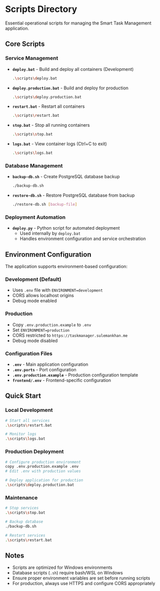 # Scripts Directory

Essential operational scripts for managing the Smart Task Management application.

## Core Scripts

### Service Management

- **`deploy.bat`** - Build and deploy all containers (Development)
  ```bash
  .\scripts\deploy.bat
  ```

- **`deploy.production.bat`** - Build and deploy for production
  ```bash
  .\scripts\deploy.production.bat
  ```

- **`restart.bat`** - Restart all containers  
  ```bash
  .\scripts\restart.bat
  ```

- **`stop.bat`** - Stop all running containers
  ```bash
  .\scripts\stop.bat
  ```

- **`logs.bat`** - View container logs (Ctrl+C to exit)
  ```bash
  .\scripts\logs.bat
  ```

### Database Management

- **`backup-db.sh`** - Create PostgreSQL database backup
  ```bash
  ./backup-db.sh
  ```

- **`restore-db.sh`** - Restore PostgreSQL database from backup
  ```bash
  ./restore-db.sh [backup-file]
  ```

### Deployment Automation

- **`deploy.py`** - Python script for automated deployment
  - Used internally by `deploy.bat`
  - Handles environment configuration and service orchestration

## Environment Configuration

The application supports environment-based configuration:

### Development (Default)
- Uses `.env` file with `ENVIRONMENT=development`
- CORS allows localhost origins
- Debug mode enabled

### Production
- Copy `.env.production.example` to `.env`
- Set `ENVIRONMENT=production`
- CORS restricted to `https://taskmanager.sulemankhan.me`
- Debug mode disabled

### Configuration Files
- **`.env`** - Main application configuration
- **`.env.ports`** - Port configuration
- **`.env.production.example`** - Production configuration template
- **`frontend/.env`** - Frontend-specific configuration

## Quick Start

### Local Development
```bash
# Start all services
.\scripts\restart.bat

# Monitor logs
.\scripts\logs.bat
```

### Production Deployment
```bash
# Configure production environment
copy .env.production.example .env
# Edit .env with production values

# Deploy application for production
.\scripts\deploy.production.bat
```

### Maintenance
```bash
# Stop services
.\scripts\stop.bat

# Backup database
./backup-db.sh

# Restart services
.\scripts\restart.bat
```

## Notes

- Scripts are optimized for Windows environments
- Database scripts (`.sh`) require bash/WSL on Windows
- Ensure proper environment variables are set before running scripts
- For production, always use HTTPS and configure CORS appropriately